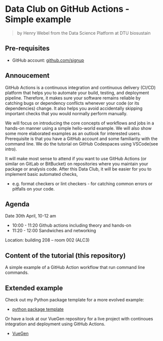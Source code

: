 # Data Club on GitHub Actions - Simple example

> by Henry Webel from the Data Science Platform at DTU biosustain

## Pre-requisites

- GitHub account: [github.com/signup](https://github.com/signup)

## Annoucement
GitHub Actions is a continuous integration and continuous delivery (CI/CD) platform 
that helps you to automate your build, testing, and deployment pipeline. Therefore, it 
makes sure your software remains reliable by catching bugs or dependency conflicts whenever 
your code (or its dependencies) change. It also helps you avoid accidentally skipping 
important checks that you would normally perform manually.

We will focus on introducing the core concepts of workflows and jobs in a hands-on manner 
using a simple hello-world example. We will also show some more elaborated examples as an 
outlook for interested users. Prerequisite is that you have a GitHub account and 
some familiarity with the command line. We do the tutorial on GitHub Codespaces using VSCode(see intro).

It will make most sense to attend if you want to use GitHub Actions (or similar on GitLab 
or BitBucket) on repositories where you maintain your package or analysis code. 
After this Data Club, it will be easier for you to implement basic automated checks, 
- e.g. format checkers or lint checkers - for catching common errors or pitfalls on your code.

## Agenda
 
Date 30th April, 10-12 am
- 10:00 - 11:20 Github actions including theory and hands-on
- 11:20 - 12:00 Sandwiches and networking

Location: building 208 – room 002 (ALC3)

## Content of the tutorial (this repository)

A simple example of a GitHub Action workflow that run command line commands.


## Extended example

Check out my Python package template for a more evolved example:

- [python package template](https://github.com/RasmussenLab/python_package)

Or have a look at our VueGen repository for a live project with continoues integration and
deployment using GitHub Actions.
- [VueGen](https://github.com/Multiomics-Analytics-Group/vuegen)
